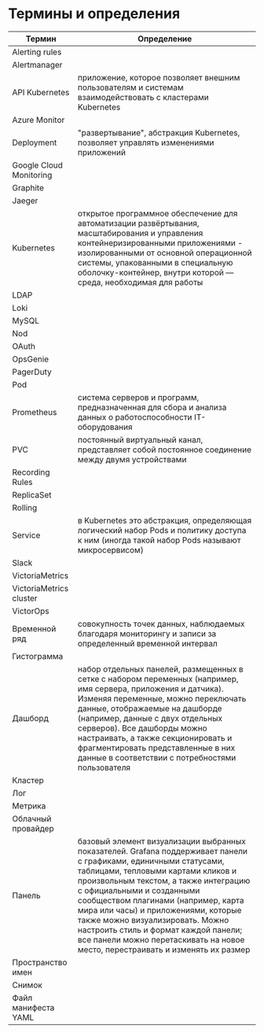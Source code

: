 # Термины и определения
| Термин | Определение |
| ---- | ------- |
| Alerting rules |  |
| Alertmanager |  |
| API Kubernetes | приложение, которое позволяет внешним пользователям и системам взаимодействовать с кластерами Kubernetes |
| Azure Monitor |  |
| Deployment | "развертывание",  абстракция Kubernetes, позволяет управлять изменениями приложений  |
| Google Cloud Monitoring |  |
| Graphite |  |
| Jaeger |  |
| Kubernetes | открытое программное обеспечение для автоматизации развёртывания, масштабирования и управления контейнеризированными приложениями - изолированными от основной операционной системы, упакованными в специальную оболочку-контейнер, внутри которой — среда, необходимая для работы |
| LDAP |  |
| Loki |  |
| MySQL |  |
| Nod |  |
| OAuth |  |
| OpsGenie |  |
| PagerDuty |  |
| Pod |  |
| Prometheus | система серверов и программ, предназначенная для сбора и анализа данных о работоспособности IT-оборудования |
| PVC | постоянный виртуальный канал, представляет собой постоянное соединение между двумя устройствами |
| Recording Rules |  |
| ReplicaSet |  |
| Rolling |  |
| Service |  в Kubernetes это абстракция, определяющая логический набор Pods и политику доступа к ним (иногда такой набор Pods называют микросервисом) |
| Slack |  |
| VictoriaMetrics |  |
| VictoriaMetrics cluster |  |
| VictorOps |  |
| Временной ряд | совокупность точек данных, наблюдаемых благодаря мониторингу и записи за определенный временной интервал |
| Гистограмма |
| Дашборд | набор отдельных панелей, размещенных в сетке с набором переменных (например, имя сервера, приложения и датчика). Изменяя переменные, можно переключать данные, отображаемые на дашборде (например, данные с двух отдельных серверов). Все дашборды можно настраивать, а также секционировать и фрагментировать представленные в них данные в соответствии с потребностями пользователя |
| Кластер |
| Лог |
| Метрика |  |
| Облачный провайдер |
| Панель | базовый элемент визуализации выбранных показателей. Grafana поддерживает панели с графиками, единичными статусами, таблицами, тепловыми картами кликов и произвольным текстом, а также интеграцию с официальными и созданными сообществом плагинами (например, карта мира или часы) и приложениями, которые также можно визуализировать. Можно настроить стиль и формат каждой панели; все панели можно перетаскивать на новое место, перестраивать и изменять их размер |
| Пространство имен |  |
| Снимок |  |
| Файл манифеста YAML |  |
